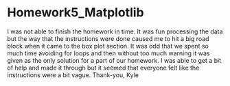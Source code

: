# Homework5_Matplotlib
I was not able to finish the homework in time. It was fun processing the data but the way that the instructions were done caused me to hit a big road block when it came to the box plot section. It was odd that we spent so much time avoiding for loops and then without too much warning it was given as the only solution for a part of our homework. I was able to get a bit of help and made it through but it seemed that everyone felt like the instructions were a bit vague. Thank-you, Kyle 